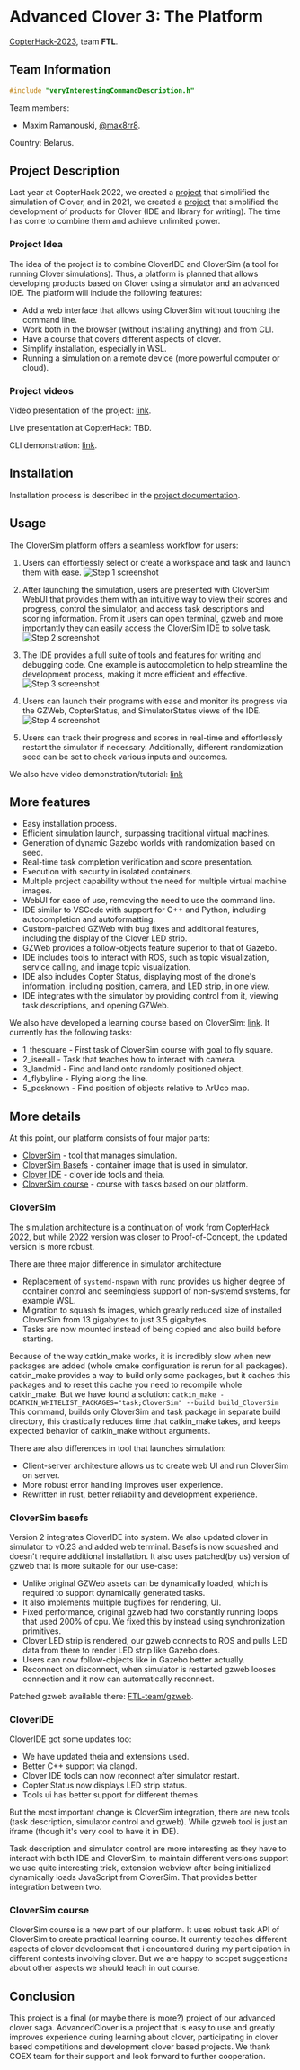# Advanced Clover 3: The Platform

[CopterHack-2023](copterhack2023.md), team **FTL**.

## Team Information

```cpp
#include "veryInterestingCommandDescription.h"
```

Team members:

- Maxim Ramanouski, [@max8rr8](https://t.me/max8rr8).

Country: Belarus.

## Project Description

Last year at CopterHack 2022, we created a [project](../ru/advanced_clover_simulator.md) that simplified the simulation of Clover, and in 2021, we created a [project](../ru/advanced_clover.md) that simplified the development of products for Clover (IDE and library for writing). The time has come to combine them and achieve unlimited power.

### Project Idea

The idea of the project is to combine CloverIDE and CloverSim (a tool for running Clover simulations). Thus, a platform is planned that allows developing products based on Clover using a simulator and an advanced IDE. The platform will include the following features:

- Add a web interface that allows using CloverSim without touching the command line.
- Work both in the browser (without installing anything) and from CLI.
- Have a course that covers different aspects of clover.
- Simplify installation, especially in WSL.
- Running a simulation on a remote device (more powerful computer or cloud).

### Project videos

Video presentation of the project: [link](https://www.youtube.com/watch?v=T4RU9sfxsSI).

Live presentation at CopterHack: TBD.

CLI demonstration: [link](https://www.youtube.com/watch?v=Ao-ukR58sSQ).

## Installation

Installation process is described in the [project documentation](https://ftl-team.github.io/clover_sim/#/?id=installation).

## Usage

The CloverSim platform offers a seamless workflow for users:

1. Users can effortlessly select or create a workspace and task and
   launch them with ease.
   ![Step 1 screenshot](../assets/ftl/acp_workflow1.png)
2. After launching the simulation, users are presented with CloverSim WebUI that
   provides them with an intuitive way to view their scores and progress,
   control the simulator, and access task descriptions and scoring information.
   From it users can open terminal, gzweb and more importantly they can easily
   access the CloverSim IDE to solve task.
   ![Step 2 screenshot](../assets/ftl/acp_workflow2.png)
3. The IDE provides a full suite of tools and features for writing and
   debugging code. One example is autocompletion to help streamline the
   development process, making it more efficient and effective.
   ![Step 3 screenshot](../assets/ftl/acp_workflow3.png)
4. Users can launch their programs with ease and monitor its progress via
   the GZWeb, CopterStatus, and SimulatorStatus views of the IDE.
   ![Step 4 screenshot](../assets/ftl/acp_workflow4.png)

5. Users can track their progress and scores in real-time and effortlessly
  restart the simulator if necessary. Additionally, different randomization
  seed can be set to check various inputs and outcomes.

We also have video demonstration/tutorial: [link](https://www.youtube.com/watch?v=aPOPHD3M3ZM)

## More features

- Easy installation process.
- Efficient simulation launch, surpassing traditional virtual machines.
- Generation of dynamic Gazebo worlds with randomization based on seed.
- Real-time task completion verification and score presentation.
- Execution with security in isolated containers.
- Multiple project capability without the need for multiple virtual machine images.
- WebUI for ease of use, removing the need to use the command line.
- IDE similar to VSCode with support for C++ and Python, including autocompletion and autoformatting.
- Custom-patched GZWeb with bug fixes and additional features, including the display of the Clover LED strip.
- GZWeb provides a follow-objects feature superior to that of Gazebo.
- IDE includes tools to interact with ROS, such as topic visualization, service calling, and image topic visualization.
- IDE also includes Copter Status, displaying most of the drone's information, including position, camera, and LED strip, in one view.
- IDE integrates with the simulator by providing control from it, viewing task descriptions, and opening GZWeb.

We also have developed a learning course based on CloverSim: [link](https://github.com/FTL-team/CloverSim_course). It currently has the following tasks:

- 1_thesquare - First task of CloverSim course with goal to fly square.
- 2_iseeall - Task that teaches how to interact with camera.
- 3_landmid - Find and land onto randomly positioned object.
- 4_flybyline - Flying along the line.
- 5_posknown - Find position of objects relative to ArUco map.

## More details

At this point, our platform consists of four major parts:

- [CloverSim](https://github.com/FTL-team/clover_sim) - tool that manages simulation.
- [CloverSim Basefs](https://github.com/FTL-team/clover_sim_basefs) - container image that is used in simulator.
- [Clover IDE](https://github.com/FTL-team/cloverIDE) - clover ide tools and theia.
- [CloverSim course](https://github.com/FTL-team/CloverSim_course) - course with tasks based on our platform.

### CloverSim

The simulation architecture is a continuation of work from CopterHack 2022, but while 2022 version was closer to Proof-of-Concept, the updated version is more robust.

There are three major difference in simulator architecture

- Replacement of `systemd-nspawn` with `runc` provides us higher degree of container control and seemingless support of non-systemd systems, for example WSL.
- Migration to squash fs images, which greatly reduced size of installed CloverSim from 13 gigabytes to just 3.5 gigabytes.
- Tasks are now mounted instead of being copied and also build before starting.

Because of the way catkin_make works, it is incredibly slow when new packages are added (whole cmake configuration is rerun for all packages). catkin_make provides a way to build only some packages, but it caches this packages and to reset this cache you need to recompile whole catkin_make. But we have found a solution: `catkin_make -DCATKIN_WHITELIST_PACKAGES="task;CloverSim" --build build_CloverSim` This command, builds only CloverSim and task package in separate build directory, this drastically reduces time that catkin_make takes, and keeps expected behavior of catkin_make without arguments.

There are also differences in tool that launches simulation:

- Client-server architecture allows us to create web UI and run CloverSim on server.
- More robust error handling improves user experience.
- Rewritten in rust, better reliability and development experience.

### CloverSim basefs

Version 2 integrates CloverIDE into system. We also updated clover in simulator to v0.23 and added web terminal. Basefs is now squashed and doesn't require additional installation. It also uses patched(by us) version of gzweb that is more suitable for our use-case:

- Unlike original GZWeb assets can be dynamically loaded, which is required to support dynamically generated tasks.
- It also implements multiple bugfixes for rendering, UI.
- Fixed performance, original gzweb had two constantly running loops that used 200% of cpu. We fixed this by instead using synchronization primitives.
- Clover LED strip is rendered, our gzweb connects to ROS and pulls LED data from there to render LED strip like Gazebo does.
- Users can now follow-objects like in Gazebo better actually.
- Reconnect on disconnect, when simulator is restarted gzweb looses connection and it now can automatically reconnect.

Patched gzweb available there: [FTL-team/gzweb](https://github.com/FTL-team/gzweb).

### CloverIDE

CloverIDE got some updates too:

- We have updated theia and extensions used.
- Better C++ support via clangd.
- Clover IDE tools can now reconnect after simulator restart.
- Copter Status now displays LED strip status.
- Tools ui has better support for different themes.

But the most important change is CloverSim integration, there are new tools (task description, simulator control and gzweb). While gzweb tool is just an iframe (though it's very cool to have it in IDE).

Task description and simulator control are more interesting as they have to interact with both IDE and CloverSim, to maintain different versions support we use quite interesting trick, extension webview after being initialized dynamically loads JavaScript from CloverSim. That provides better integration between two.

### CloverSim course

CloverSim course is a new part of our platform. It uses robust task API of CloverSim to create practical learning course. It currently teaches different aspects of clover development that i encountered during my participation in different contests involving clover. But we are happy to accpet suggestions about other aspects we should teach in out course.

## Conclusion

This project is a final (or maybe there is more?) project of our advanced clover saga. AdvancedClover is a project that is easy to use and greatly improves experience during learning about clover, participating in clover based competitions and development clover based projects. We thank COEX team for their support and look forward to further cooperation.
